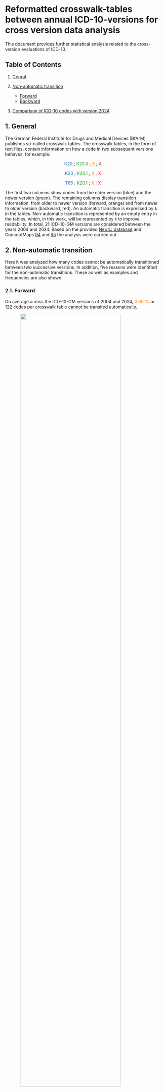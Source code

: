 # Reformatted crosswalk-tables between annual ICD-10-versions for cross version data analysis


This document provides further statistical analysis related to the cross-version evaluations of ICD-10.


## Table of Contents

1. [Genral](#1-general)

2. [Non-automatic transition](#2-non-automatic-transition)
    * [Forward](#21-forward)
    * [Backward](#22-backward)

3. [Comparison of ICD-10 codes with version 2024](#3-comparision-of-icd-10-codes-with-version-2024)


## 1. General
The German Federal Institute for Drugs and Medical Devices (BfArM) publishes so-called crosswalk tables. The crosswalk tables, in the form of text files, contain information on how a code in two subsequent versions behaves, for example:  
<p align="center">
<span style="color:#1F77B4"> K20 </span> ; <span style="color:#2CA02C"> K20.0 </span> ; <span style="color:#FF7F0E"> X </span> ; <span style="color:#D62728"> A </span>
</p>
<p align="center">
<span style="color:#1F77B4"> K20 </span> ; <span style="color:#2CA02C"> K20.1 </span> ; <span style="color:#FF7F0E"> X </span> ; <span style="color:#D62728"> X </span> 
</p>
<p align="center">
<span style="color:#1F77B4"> T66 </span> ; <span style="color:#2CA02C"> K20.1 </span> ; <span style="color:#FF7F0E"> X </span> ; <span style="color:#D62728"> X </span>
</p>

The first two columns show codes from the older version (blue) and the newer version (green). The remaining columns display transition information: from older to newer version (forward, orange) and from newer to older version (backward, red). An automatic transition is expressed by `A` in the tables. Non-automatic transition is represented by an empty entry in the tables, which, in this work, will be represented by `X` to improve readability. In total, 21 ICD-10-GM versions are considered between the years 2004 and 2024.
Based on the provided [Neo4J database](https://github.com/itcr-uni-luebeck/cross-walk-analysis-icd-10-gm/tree/main/Neo4j%20Database) and ConceptMaps [R4](https://github.com/itcr-uni-luebeck/cross-walk-analysis-icd-10-gm/tree/main/ConceptMap-R4) and [R5](https://github.com/itcr-uni-luebeck/cross-walk-analysis-icd-10-gm/tree/main/ConceptMap-R5) the analysis were carried out.

## 2. Non-automatic transition

Here it was analyzed how many codes cannot be automatically transitioned between two successive versions. In addition, five reasons were identified for the non-automatic transitions. These as well as examples and frequencies are also shown.

### 2.1. Forward

On average across the ICD-10-GM versions of 2004 and 2024, <font color="#FF7F0E">0.89 %</font> or 122 codes per crosswalk table cannot be transited automatically.

<img src="images\non-automatic-transiton\2004-2024-forward.png" style="width:80%; display: block; margin-left: auto; margin-right: auto; margin-bottom: 30px"/>

The following five causes for a non-automatic transition were identified:
<table style="margin-left: auto; margin-right: auto;  margin-bottom: 30px">
    <tr><th> <p style="margin-bottom:-5px">Cause</p> </th><th> <p style="margin-bottom:-5px">Example</p> </th><th> <p style="margin-bottom:-5px">Frequency</p> </th></tr>
    <tr><td> <p style="margin-bottom:-5px"><font color="#1F77B4">&#9632;</font> Refinement</p> </td><td> <p style="margin-bottom:-5px">K20 → K20.1</p> </td><td> <p align="right" style="margin-bottom:-5px">48.48 %</p> </td></tr>
    <tr><td> <p style="margin-bottom:-5px"><font color="#FF7F0E">&#9632;</font> New Codes</p> </td><td> <p style="margin-bottom:-5px">UNDEF → U69.75</p> </td><td> <p align="right" style="margin-bottom:-5px">12.50 %</p> </td></tr>
    <tr><td> <p style="margin-bottom:-5px"><font color="#2CA02C">&#9632;</font> Deleted Codes</p> </td><td> <p style="margin-bottom:-5px">U11.0 → UNDEF</p> </td><td> <p align="right" style="margin-bottom:-5px">0.97 %</p> </td></tr>
    <tr><td> <p style="margin-bottom:-5px"><font color="#9467BD">&#9632;</font> Reorganization</p> </td><td> <p style="margin-bottom:-5px">T86.88 → T86.84</p> </td><td> <p align="right" style="margin-bottom:-5px">33.51 %</p> </td></tr>
    <tr><td> <p style="margin-bottom:-5px"><font color="#D62728">&#9632;</font> Reorganization with chapter change</p> </td><td> <p style="margin-bottom:-5px">T66 → K20.1</p> </td><td> <p align="right" style="margin-bottom:-5px">4.54 %</p> </td></tr>
</table>

The causes and their frequencies per crosswalk table are as follows:

<img src="images\non-automatic-transiton\2004-2024-causes-forward.png" style="width:100%; display: block; margin-left: auto; margin-right: auto; margin-bottom: 30px"/>

Two further examples of reorganization special (with chapter change):
<table style="margin-left: auto; margin-right: auto;  margin-bottom: 30px">
    <tr><th> <p style="margin-bottom:-5px">Version</p> </th><th> <p style="margin-bottom:-5px">Code old</p> </th><th> <p style="margin-bottom:-5px">Name old</p> </th><th> <p style="margin-bottom:-5px">Code new</p> </th><th> <p style="margin-bottom:-5px">Name new</p> </th></tr>
    <tr><td rowspan="2"> <p style="margin-bottom:-5px">2022-2023</p> </td><td rowspan="2"> <p style="margin-bottom:-5px">K20</p> </td><td rowspan="2"> <p style="margin-bottom:-5px">Esophagitis</p> </td><td> <p style="margin-bottom:-5px">K20.1</p> </td><td> <p style="margin-bottom:-5px">Radiogenic esophagitis</p> </td></tr>
    <tr><td><p style="margin-bottom:-5px"><font color="#FF7F0E">T66</font></p></td><td> <p style="margin-bottom:-5px">Radiation sickness, unspecified</p> </td></tr>
    <tr><td rowspan="4"> <p style="margin-bottom:-5px">2016-2017</p> </td><td rowspan="4"> <p style="margin-bottom:-5px">R60.9</p> </td><td rowspan="4"> <p style="margin-bottom:-5px">Oedema, unspecified</p> </td><td> <p style="margin-bottom:-5px"><font color="#FF7F0E">E88.20</font></p> </td><td> <p style="margin-bottom:-5px">Lipoedema, stage I</p> </td></tr>
    <tr><td><p style="margin-bottom:-5px"><font color="#FF7F0E">E88.21</font></p></td><td> <p style="margin-bottom:-5px">Lipoedema, stage II</p> </td></tr>
    <tr><td><p style="margin-bottom:-5px"><font color="#FF7F0E">E88.22</font></p></td><td> <p style="margin-bottom:-5px">Lipoedema, stage III</p> </td></tr>
    <tr><td><p style="margin-bottom:-5px"><font color="#FF7F0E">E88.28</font></p></td><td> <p style="margin-bottom:-5px">Other and unspecified lipoedema</p> </td></tr>
</table>

### 2.2. Backward

On average across the ICD-10-GM versions of 2004 and 2024, <font color="#FF7F0E">0.48 %</font> or 66 codes per crosswalk table cannot be transited automatically.

<img src="images\non-automatic-transiton\2004-2024-backward.png" style="width:80%; display: block; margin-left: auto; margin-right: auto; margin-bottom: 30px"/>

The following five causes for a non-automatic transition were identified:
<table style="margin-left: auto; margin-right: auto;  margin-bottom: 30px">
    <tr><th> <p style="margin-bottom:-5px">Cause</p> </th><th> <p style="margin-bottom:-5px">Example</p> </th><th> <p style="margin-bottom:-5px">Frequency</p> </th></tr>
    <tr><td> <p style="margin-bottom:-5px"><font color="#1F77B4">&#9632;</font> Coarsening</p> </td><td> <p style="margin-bottom:-5px">K20.1 → K20</p> </td><td> <p align="right" style="margin-bottom:-5px">6.46 %</p> </td></tr>
    <tr><td> <p style="margin-bottom:-5px"><font color="#FF7F0E">&#9632;</font> New Codes</p> </td><td> <p style="margin-bottom:-5px">UNDEF → U11.0</p> </td><td> <p align="right" style="margin-bottom:-5px">4.11 %</p> </td></tr>
    <tr><td> <p style="margin-bottom:-5px"><font color="#2CA02C">&#9632;</font> Deleted Codes</p> </td><td> <p style="margin-bottom:-5px">U69.75 → UNDEF</p> </td><td> <p align="right" style="margin-bottom:-5px">36.73 %</p> </td></tr>
    <tr><td> <p style="margin-bottom:-5px"><font color="#9467BD">&#9632;</font> Reorganization</p> </td><td> <p style="margin-bottom:-5px">T86.84 → T86.88 </p> </td><td> <p align="right" style="margin-bottom:-5px">46.31 %</p> </td></tr>
    <tr><td> <p style="margin-bottom:-5px"><font color="#D62728">&#9632;</font> Reorganization with chapter change</p> </td><td> <p style="margin-bottom:-5px">K20.1 → T66</p> </td><td> <p align="right" style="margin-bottom:-5px">6.36 %</p> </td></tr>
</table>

The causes and their frequencies per crosswalk table are as follows:

<img src="images\non-automatic-transiton\2004-2024-causes-backward.png" style="width:100%; display: block; margin-left: auto; margin-right: auto; margin-bottom: 30px"/>

Two further examples of reorganization special (with chapter change):
<table style="margin-left: auto; margin-right: auto;  margin-bottom: 30px">
    <tr>
        <th> <p style="margin-bottom:-5px">Version</p> </th>
        <th> <p style="margin-bottom:-5px">Code new</p> </th>
        <th> <p style="margin-bottom:-5px">Name new</p> </th>
        <th> <p style="margin-bottom:-5px">Code old</p> </th>
        <th> <p style="margin-bottom:-5px">Name old</p> </th>
    </tr>
    <tr>
        <td rowspan="2"> <p style="margin-bottom:-5px">2023-2022</p> </td>
        <td rowspan="2"> <p style="margin-bottom:-5px">K20.1</p> </td>
        <td rowspan="2"> <p style="margin-bottom:-5px">Radiogenic esophagitis</p> </td>
        <td> <p style="margin-bottom:-5px">K20</p> </td><td> <p style="margin-bottom:-5px">Esophagitis</p></td>
    </tr>
    <tr>
        <td> <p style="margin-bottom:-5px"><font color="#FF7F0E">T66</font></p> </td><td> <p style="margin-bottom:-5px">Radiogenic esophagitis</p></td>
    </tr>
    <tr>
        <td rowspan="5"> <p style="margin-bottom:-5px">2019-2018</p> </td>
        <td rowspan="5"> <p style="margin-bottom:-5px">G90.70</p> </td>
        <td rowspan="5"> <p style="margin-bottom:-5px">Complex regional pain <br>syndrome of upper limb, other <br>and unspecified type</p> </td>
        <td> <p style="margin-bottom:-5px"><font color="#FF7F0E">M79.60</font></p> </td>
        <td> <p style="margin-bottom:-5px">Pain in limb Multiple sites</p> </td>
    </tr>
    <tr>
        <td><p style="margin-bottom:-5px"><font color="#FF7F0E">M79.61</font></p></td>
        <td> <p style="margin-bottom:-5px">Pain in limb Shoulder region</p> </td>
    </tr>
    <tr>
        <td><p style="margin-bottom:-5px"><font color="#FF7F0E">M79.62</font></p></td>
        <td> <p style="margin-bottom:-5px">Pain in limb Upper arm</p> </td>
    </tr>
    <tr>
        <td><p style="margin-bottom:-5px"><font color="#FF7F0E">M79.63</font></p></td>
        <td> <p style="margin-bottom:-5px">Pain in limb Forearm</p> </td>
    </tr>
    <tr>
        <td><p style="margin-bottom:-5px"><font color="#FF7F0E">M79.64</font></p></td>
        <td> <p style="margin-bottom:-5px">Pain in limb Hand</p> </td>
    </tr>
</table>

## 3. Comparison of ICD-10 codes with version 2024

In the following section, the ICD-10 codes of the previous versions will be compared with those of the version 2024. This involves checking whether the codes of individual annual versions are still terminating in the version of 2024 or whether they still exist.
In summary, the analysis yielded the following average results for the versions considered from 2004 to 2023:
* Still terminating in version 2024: <font color="#FF7F0E">98.48 %</font> (13,279 codes)
* No longer terminating in version 2024: <font color="#FF7F0E">0.89 %</font> (119 codes)
* No longer existing codes in version 2024: <font color="#FF7F0E">0.63 %</font> (84 codes).

The results for the individual annual versions are as follows:

<img src="images\comparison-of-icd-10-codes-with-version-2024\2004-2024-comparision-all-versions.png" style="width:100%; display: block; margin-left: auto; margin-right: auto; margin-bottom: 30px"/>

Two examples of codes of version 2023 that can no longer terminating in version 2024:

<table style="margin-left: auto; margin-right: auto;  margin-bottom: 30px">
    <tr>
        <th> <p style="margin-bottom:-5px">Code (2023)</p> </th>
        <th> <p style="margin-bottom:-5px">Name (2023)</p> </th>
        <th> <p style="margin-bottom:-5px">Code (2024)</p> </th>
        <th> <p style="margin-bottom:-5px">Name (2024)</p> </th>
         <th> <p style="margin-bottom:-5px">Explanation</p> </th>
    </tr>
    <tr>
        <td rowspan="2"> <p style="margin-bottom:-5px">B18.8</p> </td>
        <td rowspan="2"> <p style="margin-bottom:-5px">Other chronic viral <br>hepatitis</p> </td>
        <td> <p style="margin-bottom:-5px">B18.8<font color="#FF7F0E">0</font></p> </td>
        <td> <p style="margin-bottom:-5px">Chronic viral hepatitis E</p></td>
        <td rowspan="2"> <p style="margin-bottom:-5px">The code in the 2024 <br>version has been <br>refined by adding <br>a 5th digit.</p> </td>
    </tr>
    <tr>
        <td> <p style="margin-bottom:-5px">B18.8<font color="#FF7F0E">8</font></p> </td><td> <p style="margin-bottom:-5px">Other chronic viral hepatitis</p></td>
    </tr>
    <tr>
        <td rowspan="6"> <p style="margin-bottom:-5px">S02.4</p> </td>
        <td rowspan="6"> <p style="margin-bottom:-5px">Fracture of malar <br>and maxillary bones</p> </td>
        <td> <p style="margin-bottom:-5px">S02.4<font color="#FF7F0E">0</font></p> </td>
        <td> <p style="margin-bottom:-5px">Fracture of malar, maxillary and zygoma bones, unspecified</p></td>
        <td rowspan="6"> <p style="margin-bottom:-5px">The code in the 2024 <br>version has been <br>refined by adding <br>a 5th digit.</p> </td>
    </tr>
    <tr>
        <td> <p style="margin-bottom:-5px">S02.4<font color="#FF7F0E">2</font></p> </td><td> <p style="margin-bottom:-5px">Fracture of alveolus of maxilla</p></td>
    </tr>
    <tr>
        <td> <p style="margin-bottom:-5px">S02.4<font color="#FF7F0E">3</font></p> </td><td> <p style="margin-bottom:-5px">Unspecified severe protein-energy malnutrition</p></td>
    </tr>
    <tr>
        <td> <p style="margin-bottom:-5px">S02.4<font color="#FF7F0E">8</font></p> </td><td> <p style="margin-bottom:-5px">Malignant neoplasm: peritoneum, unspecified</p></td>
    </tr>
    <tr>
        <td> <p style="margin-bottom:-5px">S02.4<font color="#FF7F0E">9</font></p> </td><td> <p style="margin-bottom:-5px">Fracture of the zygomatic bone and maxilla: multiple parts</p></td>
    </tr>
</table>

